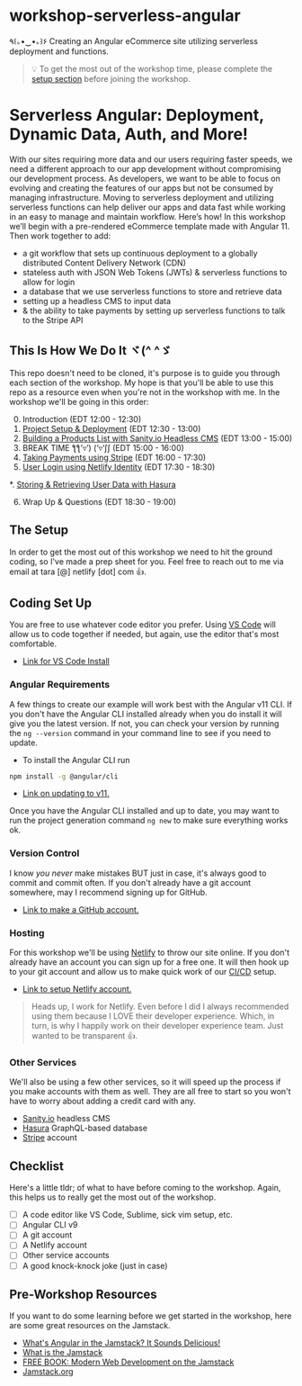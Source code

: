# workshop-serverless-angular

٩꒰｡•‿•｡꒱۶ Creating an Angular eCommerce site utilizing serverless deployment and functions.

> 💡 To get the most out of the workshop time, please complete the [setup section](#the-setup) before joining the workshop.

# Serverless Angular: Deployment, Dynamic Data, Auth, and More!

With our sites requiring more data and our users requiring faster speeds, we need a different approach to our app development without compromising our development process. As developers, we want to be able to focus on evolving and creating the features of our apps but not be consumed by managing infrastructure. Moving to serverless deployment and utilizing serverless functions can help deliver our apps and data fast while working in an easy to manage and maintain workflow. Here’s how! In this workshop we’ll begin with a pre-rendered eCommerce template made with Angular 11. Then work together to add:

- a git workflow that sets up continuous deployment to a globally distributed Content Delivery Network (CDN)
- stateless auth with JSON Web Tokens (JWTs) & serverless functions to allow for login
- a database that we use serverless functions to store and retrieve data
- setting up a headless CMS to input data
- & the ability to take payments by setting up serverless functions to talk to the Stripe API

## This Is How We Do It ヾ(^ ^ゞ

This repo doesn't need to be cloned, it's purpose is to guide you through each section of the workshop. My hope is that you'll be able to use this repo as a resource even when you're not in the workshop with me. In the workshop we'll be going in this order:

0. Introduction (EDT 12:00 - 12:30)
1. [Project Setup & Deployment](/setup-and-deployment/README.md) (EDT 12:30 - 13:00)
2. [Building a Products List with Sanity.io Headless CMS](product-list/README.md) (EDT 13:00 - 15:00)
3. BREAK TIME ƪƪ’▿’) (‘▿’ʃʃ (EDT 15:00 - 16:00)
4. [Taking Payments using Stripe](payments/README.md) (EDT 16:00 - 17:30)
5. [User Login using Netlify Identity](/user-login/README.md) (EDT 17:30 - 18:30)

*. [Storing & Retrieving User Data with Hasura](user-data/README.md)

6. Wrap Up & Questions (EDT 18:30 - 19:00)

## The Setup

In order to get the most out of this workshop we need to hit the ground coding, so I've made a prep sheet for you. Feel free to reach out to me via email at tara [@] netlify [dot] com 👍.

## Coding Set Up

You are free to use whatever code editor you prefer. Using [VS Code](https://code.visualstudio.com/download) will allow us to code together if needed, but again, use the editor that's most comfortable.

- [Link for VS Code Install](https://code.visualstudio.com/download)

### Angular Requirements

A few things to create our example will work best with the Angular v11 CLI. If you don't have the Angular CLI installed already when you do install it will give you the latest version. If not, you can check your version by running the `ng --version` command in your command line to see if you need to update.

- To install the Angular CLI run

```bash
npm install -g @angular/cli
```

- [Link on updating to v11.](https://update.angular.io/)

Once you have the Angular CLI installed and up to date, you may want to run the project generation command `ng new` to make sure everything works ok.

### Version Control

I know _you never_ make mistakes BUT just in case, it's always good to commit and commit often. If you don't already have a git account somewhere, may I recommend signing up for GitHub.

- [Link to make a GitHub account.](https://github.com/join)

### Hosting

For this workshop we'll be using [Netlify](https://www.netlify.com/?utm_source=github-repo&utm_medium=angular-workshop_tzm&utm_campaign=devex) to throw our site online. If you don't already have an account you can sign up for a free one. It will then hook up to your git account and allow us to make quick work of our [CI/CD](https://www.netlify.com/products/build/?utm_source=github-repo&utm_medium=angular-workshop_tzm&utm_campaign=devex) setup.

- [Link to setup Netlify account.](https://app.netlify.com/signup?utm_source=github-repo&utm_medium=angular-workshop_tzm&utm_campaign=devex)

> Heads up, I work for Netlify. Even before I did I always recommended using them because I LOVE their developer experience. Which, in turn, is why I happily work on their developer experience team. Just wanted to be transparent 👍.

### Other Services

We'll also be using a few other services, so it will speed up the process if you make accounts with them as well. They are all free to start so you won't have to worry about adding a credit card with any.

- [Sanity.io](https://manage.sanity.io/) headless CMS
- [Hasura](https://cloud.hasura.io/signup) GraphQL-based database
- [Stripe](https://dashboard.stripe.com/register) account

## Checklist

Here's a little tldr; of what to have before coming to the workshop. Again, this helps us to really get the most out of the workshop.

- [ ] A code editor like VS Code, Sublime, sick vim setup, etc.
- [ ] Angular CLI v9
- [ ] A git account
- [ ] A Netlify account
- [ ] Other service accounts
- [ ] A good knock-knock joke (just in case)

## Pre-Workshop Resources

If you want to do some learning before we get started in the workshop, here are some great resources on the Jamstack.

- [What's Angular in the Jamstack? It Sounds Delicious!](https://www.netlify.com/blog/2019/10/30/whats-angular-in-the-jamstack-it-sounds-delicious/?utm_source=github-repo&utm_medium=angular-workshop_tzm&utm_campaign=devex)
- [What is the Jamstack](https://dev.to/shortdiv/what-is-the-jamstack-15i2)
- [FREE BOOK: Modern Web Development on the Jamstack](https://www.netlify.com/oreilly-jamstack/#download)
- [Jamstack.org](https://jamstack.org/)

